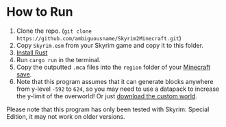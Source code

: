 # How to Run
1. Clone the repo. (`git clone https://github.com/ambiguousname/Skyrim2Minecraft.git`)
2. Copy `Skyrim.esm` from your Skyrim game and copy it to this folder.
3. [Install Rust](https://rustup.rs/)
4. Run `cargo run` in the terminal.
5. Copy the outputted `.mca` files into the `region` folder of your [Minecraft save](https://minecraft.wiki/w/World).
6. Note that this program assumes that it can generate blocks anywhere from y-level `-592` to `624`, so you may need to use a datapack to increase the y-limit of the overworld! Or just [download the custom world](https://drive.proton.me/urls/HVWNDC03T0#VKyc404VoD40). 

Please note that this program has only been tested with Skyrim: Special Edition, it may not work on older versions.